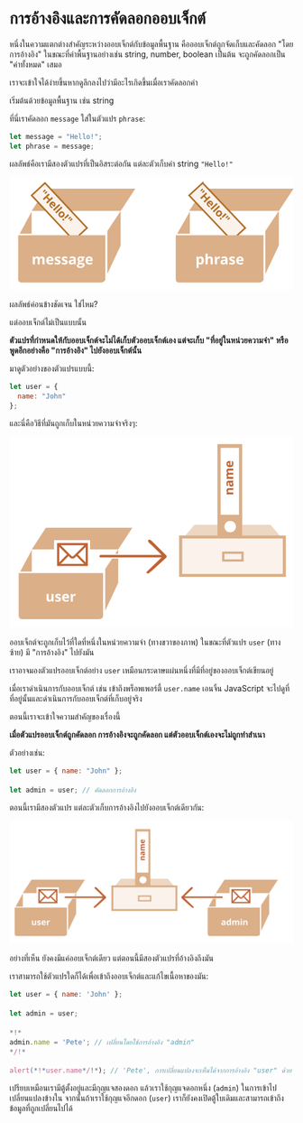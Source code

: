 # การอ้างอิงและการคัดลอกออบเจ็กต์

หนึ่งในความแตกต่างสำคัญระหว่างออบเจ็กต์กับข้อมูลพื้นฐาน คือออบเจ็กต์ถูกจัดเก็บและคัดลอก "โดยการอ้างอิง" ในขณะที่ค่าพื้นฐานอย่างเช่น string, number, boolean เป็นต้น จะถูกคัดลอกเป็น "ค่าทั้งหมด" เสมอ

เราจะเข้าใจได้ง่ายขึ้นหากดูลึกลงไปว่ามีอะไรเกิดขึ้นเมื่อเราคัดลอกค่า

เริ่มต้นด้วยข้อมูลพื้นฐาน เช่น string

ที่นี่เราคัดลอก `message` ใส่ในตัวแปร `phrase`:

```js
let message = "Hello!";
let phrase = message;
```

ผลลัพธ์คือเรามีสองตัวแปรที่เป็นอิสระต่อกัน แต่ละตัวเก็บค่า string `"Hello!"` 

![](variable-copy-value.svg)

ผลลัพธ์ค่อนข้างชัดเจน ใช่ไหม?

แต่ออบเจ็กต์ไม่เป็นแบบนั้น

**ตัวแปรที่กำหนดให้กับออบเจ็กต์จะไม่ได้เก็บตัวออบเจ็กต์เอง แต่จะเก็บ "ที่อยู่ในหน่วยความจำ" หรือพูดอีกอย่างคือ "การอ้างอิง" ไปยังออบเจ็กต์นั้น**

มาดูตัวอย่างของตัวแปรแบบนี้:

```js
let user = {
  name: "John"
};
```

และนี่คือวิธีที่มันถูกเก็บในหน่วยความจำจริงๆ:

![](variable-contains-reference.svg)

ออบเจ็กต์จะถูกเก็บไว้ที่ใดที่หนึ่งในหน่วยความจำ (ทางขวาของภาพ) ในขณะที่ตัวแปร `user` (ทางซ้าย) มี "การอ้างอิง" ไปยังมัน

เราอาจมองตัวแปรออบเจ็กต์อย่าง `user` เหมือนกระดาษแผ่นหนึ่งที่มีที่อยู่ของออบเจ็กต์เขียนอยู่

เมื่อเราดำเนินการกับออบเจ็กต์ เช่น เข้าถึงพร็อพเพอร์ตี้ `user.name` เอนจิ้น JavaScript จะไปดูที่ที่อยู่นั้นและดำเนินการกับออบเจ็กต์ที่เก็บอยู่จริง

ตอนนี้เราจะเข้าใจความสำคัญของเรื่องนี้

**เมื่อตัวแปรออบเจ็กต์ถูกคัดลอก การอ้างอิงจะถูกคัดลอก แต่ตัวออบเจ็กต์เองจะไม่ถูกทำสำเนา**

ตัวอย่างเช่น:

```js no-beautify
let user = { name: "John" };

let admin = user; // คัดลอกการอ้างอิง
```

ตอนนี้เรามีสองตัวแปร แต่ละตัวเก็บการอ้างอิงไปยังออบเจ็กต์เดียวกัน:

![](variable-copy-reference.svg)

อย่างที่เห็น ยังคงมีแค่ออบเจ็กต์เดียว แต่ตอนนี้มีสองตัวแปรที่อ้างอิงถึงมัน

เราสามารถใช้ตัวแปรใดก็ได้เพื่อเข้าถึงออบเจ็กต์และแก้ไขเนื้อหาของมัน:

```js run
let user = { name: 'John' };

let admin = user;

*!*
admin.name = 'Pete'; // เปลี่ยนโดยใช้การอ้างอิง "admin"
*/!*

alert(*!*user.name*/!*); // 'Pete', การเปลี่ยนแปลงจะเห็นได้จากการอ้างอิง "user" ด้วย
```

เปรียบเหมือนเรามีตู้ตั้งอยู่และมีกุญแจสองดอก แล้วเราใช้กุญแจดอกหนึ่ง (`admin`) ในการเข้าไปเปลี่ยนแปลงข้างใน จากนั้นถ้าเราใช้กุญแจอีกดอก (`user`) เราก็ยังคงเปิดตู้ใบเดิมและสามารถเข้าถึงข้อมูลที่ถูกเปลี่ยนไปได้